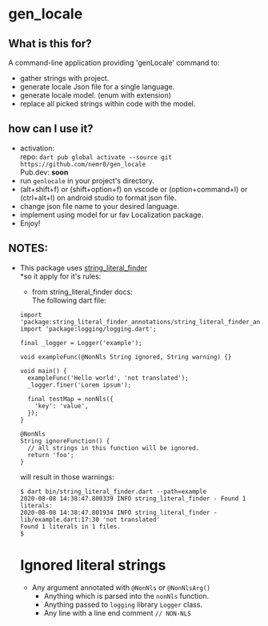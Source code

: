 # gen_locale

## What is this for?

A command-line application providing 'genLocale' command to:

- gather strings with project.
- generate locale Json file for a single language.
- generate locale model. (enum with extension)
- replace all picked strings within code with the model.

## how can I use it?
- activation:  
  repo:  ```dart pub global activate --source git https://github.com/nemr0/gen_locale```  
  Pub.dev: **soon**
- run `genlocale` in your project's directory.
- (alt+shift+f) or (shift+option+f) on vscode or (option+command+l) or (ctrl+alt+l) on android studio to format json file.
- change json file name to your desired language.
- implement using model for ur fav Localization package.
- Enjoy!
## NOTES:
- This package uses [string_literal_finder](https://github.com/hpoul/string_literal_finder/tree/master/packages/string_literal_finder)  
  *so it apply for it's rules:
  - from string_literal_finder docs:  
    The following dart file:
  ```  
  import 'package:string_literal_finder_annotations/string_literal_finder_annotations.dart';
  import 'package:logging/logging.dart';

  final _logger = Logger('example');

  void exampleFunc(@NonNls String ignored, String warning) {}

  void main() {
    exampleFunc('Hello world', 'not translated');
    _logger.finer('Lorem ipsum');

    final testMap = nonNls({
      'key': 'value',
    });
  }

  @NonNls
  String ignoreFunction() {
    // all strings in this function will be ignored.
    return 'foo';
  }
  ```  

  will result in those warnings:

  ```shell
  $ dart bin/string_literal_finder.dart --path=example
  2020-08-08 14:38:47.800339 INFO string_literal_finder - Found 1 literals:
  2020-08-08 14:38:47.801934 INFO string_literal_finder - lib/example.dart:17:30 'not translated'
  Found 1 literals in 1 files.
  $ 
  ```

  # Ignored literal strings

  * Any argument annotated with `@NonNls` or `@NonNlsArg()`
    * Anything which is parsed into the `nonNls` function.
    * Anything passed to `logging` library `Logger` class.
    * Any line with a line end comment `// NON-NLS`
